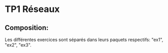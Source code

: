 # TP1 Réseaux

## Composition:
Les différentes exercices sont séparés dans leurs paquets respectifs: "ex1", "ex2", "ex3".